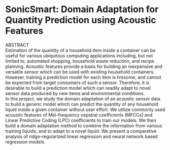 # SonicSmart: Domain Adaptation for Quantity Prediction using Acoustic Features

ABSTRACT<br />
Estimation of the quantity of a household item inside a container can be useful for various ubiquitous computing applications including, but not limited to, automated shopping, household waste reduction, and recipe planning. Acoustic features provide a basis for building an inexpensive and versatile sensor which can be used with existing household containers. However, training a prediction model for each item is tiresome, and cannot be expected from target consumers of such a sensor. Therefore, it is desirable to build a prediction model which can readily adapt to novel sensor data produced by new items and environmental conditions.<br />
In this project, we study the domain adaptation of an acoustic sensor data to build a generic model which can predict the quantity of any household liquid inside a given container without user effort. We utilize commonly used acoustic features of Mel-frequency cepstral coefficients (MFCCs) and Linear Predictive Coding (LPC) coefficients to train our models. We then build a domain adaptation method to combine the information from various training liquids, and to adapt to a novel liquid. We present a comparative analysis of ridge-regularized linear regression and neural network based regression models.

